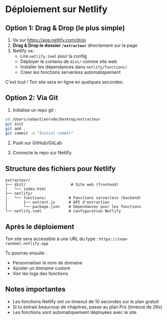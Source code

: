# Déploiement sur Netlify

## Option 1: Drag & Drop (le plus simple)

1. Va sur https://app.netlify.com/drop
2. **Drag & Drop le dossier `/extracteur`** directement sur la page
3. Netlify va :
   - Lire `netlify.toml` pour la config
   - Déployer le contenu de `dist/` comme site web
   - Installer les dépendances dans `netlify/functions/`
   - Créer les fonctions serverless automatiquement

C'est tout ! Ton site sera en ligne en quelques secondes.

## Option 2: Via Git

1. Initialise un repo git :
```bash
cd /Users/sebastienrode/Desktop/extracteur
git init
git add .
git commit -m "Initial commit"
```

2. Push sur GitHub/GitLab

3. Connecte le repo sur Netlify

## Structure des fichiers pour Netlify

```
extracteur/
├── dist/                    # Site web (frontend)
│   └── index.html
├── netlify/
│   └── functions/          # Fonctions serverless (backend)
│       ├── extract.js      # API d'extraction
│       └── package.json    # Dépendances pour les fonctions
└── netlify.toml            # Configuration Netlify
```

## Après le déploiement

Ton site sera accessible à une URL du type :
`https://[nom-random].netlify.app`

Tu pourras ensuite :
- Personnaliser le nom de domaine
- Ajouter un domaine custom
- Voir les logs des fonctions

## Notes importantes

- Les fonctions Netlify ont un timeout de 10 secondes sur le plan gratuit
- Si tu extrais beaucoup de chapitres, passe au plan Pro (timeout de 26s)
- Les fonctions sont automatiquement déployées avec le site
